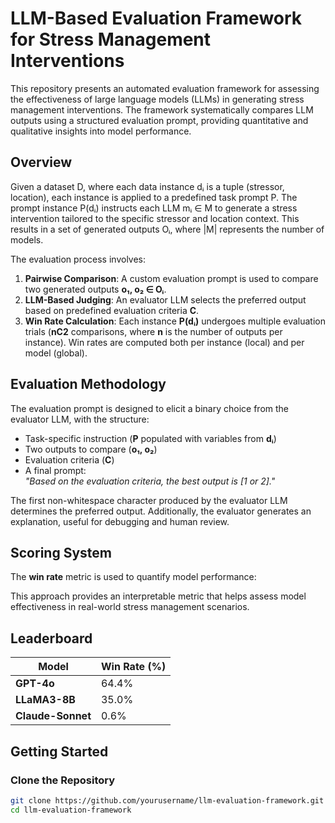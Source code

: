 # LLM-Based Evaluation Framework for Stress Management Interventions

This repository presents an automated evaluation framework for assessing the effectiveness of large language models (LLMs) in generating stress management interventions. The framework systematically compares LLM outputs using a structured evaluation prompt, providing quantitative and qualitative insights into model performance.

## Overview

Given a dataset D, where each data instance dᵢ is a tuple (stressor, location), each instance is applied to a predefined task prompt P. The prompt instance P(dᵢ) instructs each LLM mᵢ ∈ M to generate a stress intervention tailored to the specific stressor and location context. This results in a set of generated outputs Oᵢ, where |M| represents the number of models.

The evaluation process involves:
1. **Pairwise Comparison**: A custom evaluation prompt is used to compare two generated outputs **o₁, o₂ ∈ Oᵢ**.
2. **LLM-Based Judging**: An evaluator LLM selects the preferred output based on predefined evaluation criteria **C**.
3. **Win Rate Calculation**: Each instance **P(dᵢ)** undergoes multiple evaluation trials (**nC2** comparisons, where **n** is the number of outputs per instance). Win rates are computed both per instance (local) and per model (global).

## Evaluation Methodology

The evaluation prompt is designed to elicit a binary choice from the evaluator LLM, with the structure:
- Task-specific instruction (**P** populated with variables from **dᵢ**)
- Two outputs to compare (**o₁, o₂**)
- Evaluation criteria (**C**)
- A final prompt:  
  _"Based on the evaluation criteria, the best output is [1 or 2]."_

The first non-whitespace character produced by the evaluator LLM determines the preferred output. Additionally, the evaluator generates an explanation, useful for debugging and human review.

## Scoring System

The **win rate** metric is used to quantify model performance:


This approach provides an interpretable metric that helps assess model effectiveness in real-world stress management scenarios.

## Leaderboard

| Model         | Win Rate (%) |
|--------------|-------------|
| **GPT-4o**        | 64.4%       |
| **LLaMA3-8B**     | 35.0%       |
| **Claude-Sonnet** | 0.6%        |

## Getting Started

### Clone the Repository
```bash
git clone https://github.com/yourusername/llm-evaluation-framework.git
cd llm-evaluation-framework